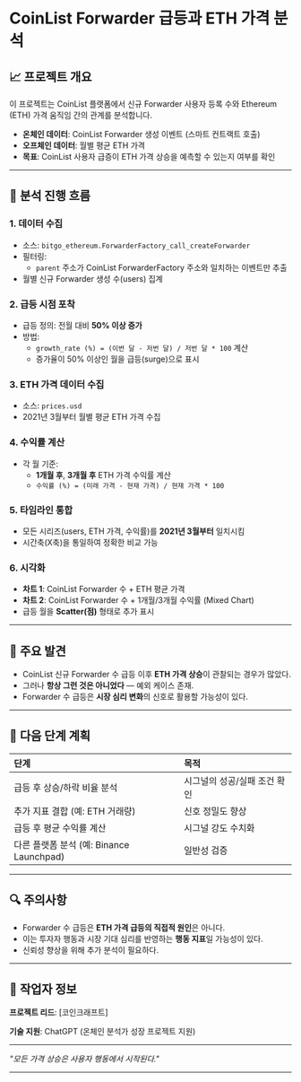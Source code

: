 
# CoinList Forwarder 급등과 ETH 가격 분석

## 📈 프로젝트 개요

이 프로젝트는 CoinList 플랫폼에서 신규 Forwarder 사용자 등록 수와 Ethereum (ETH) 가격 움직임 간의 관계를 분석합니다.

- **온체인 데이터**: CoinList Forwarder 생성 이벤트 (스마트 컨트랙트 호출)
- **오프체인 데이터**: 월별 평균 ETH 가격
- **목표**: CoinList 사용자 급증이 ETH 가격 상승을 예측할 수 있는지 여부를 확인

---

## 🔹 분석 진행 흐름

### 1. 데이터 수집
- 소스: `bitgo_ethereum.ForwarderFactory_call_createForwarder`
- 필터링:
  - `parent` 주소가 CoinList ForwarderFactory 주소와 일치하는 이벤트만 추출
- 월별 신규 Forwarder 생성 수(users) 집계

### 2. 급등 시점 포착
- 급등 정의: 전월 대비 **50% 이상 증가**
- 방법:
  - `growth_rate (%) = (이번 달 - 저번 달) / 저번 달 * 100` 계산
  - 증가율이 50% 이상인 월을 급등(surge)으로 표시

### 3. ETH 가격 데이터 수집
- 소스: `prices.usd`
- 2021년 3월부터 월별 평균 ETH 가격 수집

### 4. 수익률 계산
- 각 월 기준:
  - **1개월 후**, **3개월 후** ETH 가격 수익률 계산
  - `수익률 (%) = (미래 가격 - 현재 가격) / 현재 가격 * 100`

### 5. 타임라인 통합
- 모든 시리즈(users, ETH 가격, 수익률)를 **2021년 3월부터** 일치시킴
- 시간축(X축)을 통일하여 정확한 비교 가능

### 6. 시각화
- **차트 1**: CoinList Forwarder 수 + ETH 평균 가격
- **차트 2**: CoinList Forwarder 수 + 1개월/3개월 수익률 (Mixed Chart)
- 급등 월을 **Scatter(점)** 형태로 추가 표시

---

## 🌟 주요 발견

- CoinList 신규 Forwarder 수 급등 이후 **ETH 가격 상승**이 관찰되는 경우가 많았다.
- 그러나 **항상 그런 것은 아니었다** — 예외 케이스 존재.
- Forwarder 수 급등은 **시장 심리 변화**의 신호로 활용할 가능성이 있다.

---

## 🔄 다음 단계 계획

| 단계 | 목적 |
|:---|:---|
| 급등 후 상승/하락 비율 분석 | 시그널의 성공/실패 조건 확인 |
| 추가 지표 결합 (예: ETH 거래량) | 신호 정밀도 향상 |
| 급등 후 평균 수익률 계산 | 시그널 강도 수치화 |
| 다른 플랫폼 분석 (예: Binance Launchpad) | 일반성 검증 |

---

## 🔍 주의사항

- Forwarder 수 급등은 **ETH 가격 급등의 직접적 원인**은 아니다.
- 이는 투자자 행동과 시장 기대 심리를 반영하는 **행동 지표**일 가능성이 있다.
- 신뢰성 향상을 위해 추가 분석이 필요하다.

---

## 💚 작업자 정보

**프로젝트 리드**: [코인크래프트]

**기술 지원**: ChatGPT (온체인 분석가 성장 프로젝트 지원)

---

_"모든 가격 상승은 사용자 행동에서 시작된다."_

---
